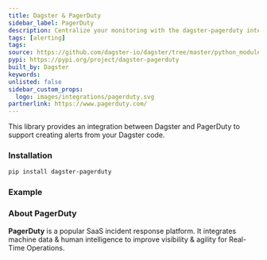 ```yaml
---
title: Dagster & PagerDuty
sidebar_label: PagerDuty
description: Centralize your monitoring with the dagster-pagerduty integration.
tags: [alerting]
tags:
source: https://github.com/dagster-io/dagster/tree/master/python_modules/libraries/dagster-pagerduty
pypi: https://pypi.org/project/dagster-pagerduty
built_by: Dagster
keywords:
unlisted: false
sidebar_custom_props:
  logo: images/integrations/pagerduty.svg
partnerlink: https://www.pagerduty.com/
---
```


This library provides an integration between Dagster and PagerDuty to support creating alerts from your Dagster code.

### Installation

```bash
pip install dagster-pagerduty
```

### Example

<CodeExample path="docs_snippets/docs_snippets/integrations/pagerduty.py" language="python" />

### About PagerDuty

**PagerDuty** is a popular SaaS incident response platform. It integrates machine data & human intelligence to improve visibility & agility for Real-Time Operations.
